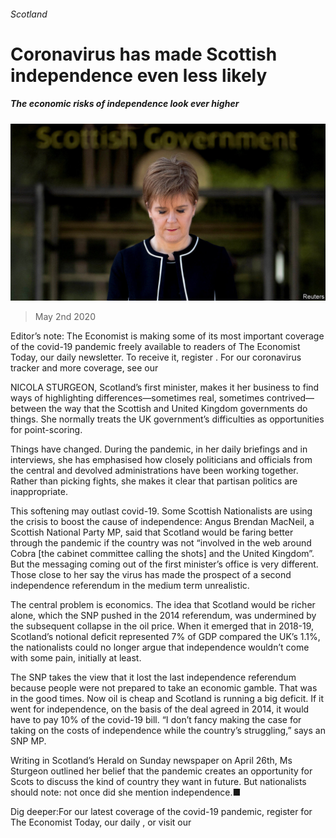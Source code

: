 ###### Scotland

# Coronavirus has made Scottish independence even less likely 

##### The economic risks of independence look ever higher 

![image](images/20200502_BRP501.jpg) 

> May 2nd 2020 

Editor’s note: The Economist is making some of its most important coverage of the covid-19 pandemic freely available to readers of The Economist Today, our daily newsletter. To receive it, register . For our coronavirus tracker and more coverage, see our 

NICOLA STURGEON, Scotland’s first minister, makes it her business to find ways of highlighting differences—sometimes real, sometimes contrived—between the way that the Scottish and United Kingdom governments do things. She normally treats the UK government’s difficulties as opportunities for point-scoring.

Things have changed. During the pandemic, in her daily briefings and in interviews, she has emphasised how closely politicians and officials from the central and devolved administrations have been working together. Rather than picking fights, she makes it clear that partisan politics are inappropriate.


This softening may outlast covid-19. Some Scottish Nationalists are using the crisis to boost the cause of independence: Angus Brendan MacNeil, a Scottish National Party MP, said that Scotland would be faring better through the pandemic if the country was not “involved in the web around Cobra [the cabinet committee calling the shots] and the United Kingdom”. But the messaging coming out of the first minister’s office is very different. Those close to her say the virus has made the prospect of a second independence referendum in the medium term unrealistic.

The central problem is economics. The idea that Scotland would be richer alone, which the SNP pushed in the 2014 referendum, was undermined by the subsequent collapse in the oil price. When it emerged that in 2018-19, Scotland’s notional deficit represented 7% of GDP compared the UK’s 1.1%, the nationalists could no longer argue that independence wouldn’t come with some pain, initially at least.

The SNP takes the view that it lost the last independence referendum because people were not prepared to take an economic gamble. That was in the good times. Now oil is cheap and Scotland is running a big deficit. If it went for independence, on the basis of the deal agreed in 2014, it would have to pay 10% of the covid-19 bill. “I don’t fancy making the case for taking on the costs of independence while the country’s struggling,” says an SNP MP.

Writing in Scotland’s Herald on Sunday newspaper on April 26th, Ms Sturgeon outlined her belief that the pandemic creates an opportunity for Scots to discuss the kind of country they want in future. But nationalists should note: not once did she mention independence.■

Dig deeper:For our latest coverage of the covid-19 pandemic, register for The Economist Today, our daily , or visit our 

